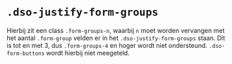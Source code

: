 # `.dso-justify-form-groups`

Hierbij zit een class `.form-groups-n`, waarbij `n` moet worden vervangen met het aantal `.form-group` velden er in het `.dso-justify-form-groups` staan. Dit is tot en met 3, dus `.form-groups-4` en hoger wordt niet ondersteund. `.dso-form-buttons` wordt hierbij niet meegeteld.
